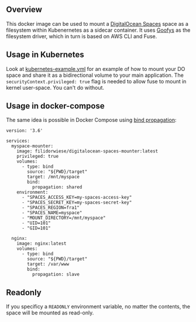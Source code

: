 ## Overview

This docker image can be used to mount a [DigitalOcean Spaces](https://www.digitalocean.com/products/spaces/) space as a filesystem within Kubenernetes as a sidecar container. It uses [Goofys](https://github.com/kahing/goofys) as the filesystem driver, which in turn is based on AWS CLI and Fuse.

## Usage in Kubernetes

Look at [kubernetes-example.yml](kubernetes-example.yml) for an example of how to mount your DO space and share it as a bidirectional volume to your main application. The `securityContext.privileged: true` flag is needed to allow fuse to mount in kernel user-space. You can't do without.

## Usage in docker-compose

The same idea is possible in Docker Compose using [bind propagation](https://docs.docker.com/storage/bind-mounts/#configure-bind-propagation):
````
version: '3.6'

services:
  myspace-mounter:
    image: filidorwiese/digitalocean-spaces-mounter:latest
    privileged: true
    volumes:
      - type: bind
        source: "${PWD}/target"
        target: /mnt/myspace
        bind:
          propagation: shared
    environment:
      - "SPACES_ACCESS_KEY=my-spaces-access-key"
      - "SPACES_SECRET_KEY=my-spaces-secret-key"
      - "SPACES_REGION=fra1"
      - "SPACES_NAME=myspace"
      - "MOUNT_DIRECTORY=/mnt/myspace"
      - "UID=101"
      - "GID=101"

  nginx:
    image: nginx:latest
    volumes:
      - type: bind
        source: "${PWD}/target"
        target: /var/www
        bind:
          propagation: slave

````

## Readonly

If you specificy a `READONLY` environment variable, no matter the contents, the space will be mounted as read-only.
